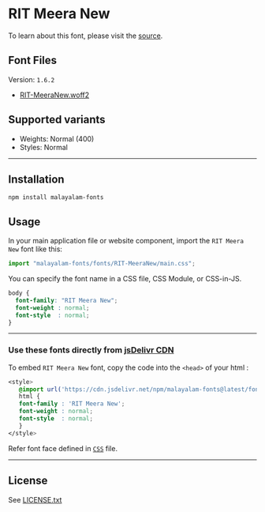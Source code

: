 # RIT Meera New

To learn about this font, please visit the [source](https://gitlab.com/rit-fonts/MeeraNew).

## Font Files

Version: `1.6.2`

* [RIT-MeeraNew.woff2](RIT-MeeraNew.woff2)

## Supported variants

* Weights: Normal (400)
* Styles: Normal

---

## Installation

```shell
npm install malayalam-fonts
```
## Usage

In your main application file or website component, import the `RIT Meera New` font like this:

```javascript
import "malayalam-fonts/fonts/RIT-MeeraNew/main.css";
```
You can specify the font name in a CSS file, CSS Module, or CSS-in-JS.

```css
body {
  font-family: "RIT Meera New";
  font-weight : normal;
  font-style  : normal;
}
```
---

### Use these fonts directly from [jsDelivr CDN](https://www.jsdelivr.com/package/npm/malayalam-fonts)

To embed `RIT Meera New` font, copy the code into the `<head>` of your html :

```css
<style>
   @import url('https://cdn.jsdelivr.net/npm/malayalam-fonts@latest/fonts/RIT-MeeraNew/main.min.css');
   html {
   font-family : 'RIT Meera New';
   font-weight : normal;
   font-style  : normal;
   }
</style>
```
Refer font face defined in [`CSS`](main.css) file.

---
## License

See [LICENSE.txt](LICENSE.txt)